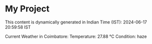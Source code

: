 # My Project

This content is dynamically generated in Indian Time (IST): 2024-06-17 20:59:58 IST


Current Weather in Coimbatore:
Temperature: 27.88 °C
Condition: haze
